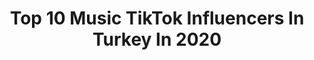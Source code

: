 ---
title: Top 10 Music TikTok Influencers In Turkey In 2020
description: >-
  Find top music TikTok influencers in Turkey in 2020. Most popular hashtags: #yapmasamolmaz #19may #tiktokchallenge #kemalsunal.
platform: TikTok
profiles:
  - username: "egoispati2"
    fullname: >-
      EgoisPati
    location: "Turkey"
    followers: 36517
    engagement: 1308
    commentsToLikes: 0.204990
    id: ck9r3u9urrr5m0j789bbga87v
    verified: false
    hashtags: "#romania, #kemalsunalizm, #inspiration"
  - username: "okan1iz"
    fullname: >-
      OKAN💫
    location: "Turkey"
    followers: 207364
    engagement: 1754
    commentsToLikes: 0.025084
    id: ck8s840sjrxb70j786zpr1hwd
    verified: false
    hashtags: "#yapmasamolmaz, #ejderhayad, #tikto, #kimsanabukadarg"
  - username: "hakan1iz"
    fullname: >-
      HAKAN MUSLU 💎
    location: "Turkey"
    followers: 120392
    engagement: 1469
    commentsToLikes: 0.026772
    id: ckai6bv7svgy50i782dy3fgz7
    verified: false
    hashtags: "#spacejump, #arkaplan, #19may, #yapmasamolmaz"
  - username: "seyitalikurt"
    fullname: >-
      Seyit Ali Kurt
    location: "Turkey"
    followers: 12161
    engagement: 698
    commentsToLikes: 0.074239
    id: cka7ohpcd2cly0i782ckyuqjo
    verified: false
    hashtags: "#nisa, #akyazistadyum, #ezgizem, #alazli"
  - username: "bariscoskunofficial"
    fullname: >-
      Barış Coşkun
    location: "Turkey"
    followers: 4162
    engagement: 581
    commentsToLikes: 0.100937
    id: cka7ugmd3rs4g0i78p52xwkpr
    verified: false
    hashtags: "#uzunhava, #sevenler, #cengizimren, #hawler"
  - username: "tumblrqueen👸🏼"
    fullname: >-
      🕊
    location: "Turkey"
    followers: 5135
    engagement: 575
    commentsToLikes: 0.216053
    id: ck9n6gldi760x0j789bi43kul
    verified: false
    hashtags: "#hypehouse, #parfum, #slomotion, #dermokil"
  - username: "guneysustam"
    fullname: >-
      Güney Sustam
    location: "Turkey"
    followers: 318980
    engagement: 717
    commentsToLikes: 0.028734
    id: ck8kcvsvj34ss0j78boqfi525
    verified: false
    hashtags: "#nutella, #waffles, #instagramstory, #evdekal"
  - username: "mustafaadirek"
    fullname: >-
      Mustafa 👻
    location: "Turkey"
    followers: 14742
    engagement: 1055
    commentsToLikes: 0.065130
    id: cka7wnf5e13ay0i787s38ultc
    verified: false
    hashtags: "#memes, #sonugelmez, #benitan"
  - username: "cemregozeel"
    fullname: >-
      cemre
    location: "Turkey"
    followers: 26248
    engagement: 1519
    commentsToLikes: 0.032408
    id: ck9f3ufdyjhge0j78q0n16c74
    verified: false
    hashtags: "#van, #bitlis13, #benionecikar, #kurtce"
  - username: "helos.online"
    fullname: >-
      HELİN SARA ŞEKER💎
    location: "Turkey"
    followers: 9846
    engagement: 1167
    commentsToLikes: 0.025565
    id: cka7oqwqg3nme0i782jk32udj
    verified: false
    hashtags: "#dance, #halayyy, #ramazanay, #teamhs"
---